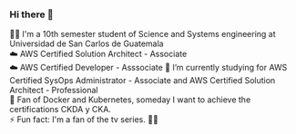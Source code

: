 ### Hi there 👋
:man_student: I'm a 10th semester student of Science and Systems engineering at Universidad de San Carlos de Guatemala  
:cloud: AWS Certified Solution Architect - Associate  
:cloud: AWS Certified Developer - Asssociate 
🌱 I’m currently studying for AWS Certified SysOps Administrator - Associate and AWS Certified Solution Architect - Professional  
:whale: Fan of Docker and Kubernetes, someday I want to achieve the certifications CKDA y CKA.  
⚡ Fun fact: I'm a fan of the tv series. :dragon_face::fire:

<!--
**Cristianncaste18/Cristianncaste18** is a ✨ _special_ ✨ repository because its `README.md` (this file) appears on your GitHub profile.

Here are some ideas to get you started:

- 🔭 I’m currently working on ...
- 🌱 I’m currently learning ...
- 👯 I’m looking to collaborate on ...
- 🤔 I’m looking for help with ...
- 💬 Ask me about ...
- 📫 How to reach me: ...
- 😄 Pronouns: ...
- ⚡ Fun fact: ...
-->
